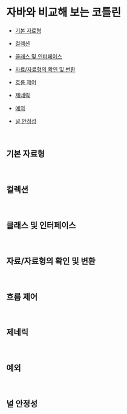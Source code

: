 # 자바와 비교해 보는 코틀린

- [기본 자료형](https://github.com/gihop/KotlinStudy/blob/master/자바와%20비교해%20보는%20코틀린.md/##기본%20자료형)

- [컬렉션](https://github.com/gihop/KotlinStudy/blob/master/자바와%20비교해%20보는%20코틀린.md/##컬렉션)
- [클래스 및 인터페이스](https://github.com/gihop/KotlinStudy/blob/master/자바와%20비교해%20보는%20코틀린.md/##클래%20%20인터페이스)
- [자료/자료형의 확인 및 변환](https://github.com/gihop/KotlinStudy/blob/master/자바와%20비교해%20보는%20코틀린.md/##자료/자료형의%20확인%20및%20변환)
- [흐름 제어](https://github.com/gihop/KotlinStudy/blob/master/자바와%20비교해%20보는%20코틀린.md/##흐름%20제어)
- [제네릭](https://github.com/gihop/KotlinStudy/blob/master/자바와%20비교해%20보는%20코틀린.md/##제네릭)
- [예외](https://github.com/gihop/KotlinStudy/blob/master/자바와%20비교해%20보는%20코틀린.md/##예외)
- [널 안정성](https://github.com/gihop/KotlinStudy/blob/master/자바와%20비교해%20보는%20코틀린.md/##널%20안정성)

<br />

## 기본 자료형

<br />

## 컬렉션

<br />

## 클래스 및 인터페이스

<br />

## 자료/자료형의 확인 및 변환

<br />

## 흐름 제어

<br />

## 제네릭

<br />

## 예외

<br />

## 널 안정성

